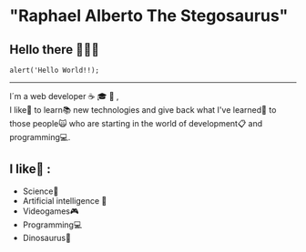 # "Raphael Alberto The Stegosaurus" 

## Hello there 👋👋👋

`alert('Hello World!!);`

----------------------

I´m a web developer ☕ 🎓 🐺 ,  
I like💓 to learn📚 new technologies and give back what I've learned🧞 to those people🙀 who are starting in the world of development📋 and programming💻.

I like💓 :
----------

*   Science🔬
*   Artificial intelligence 🤖
*   Videogames🎮
*   Programming💻
*   Dinosaurus🦖
